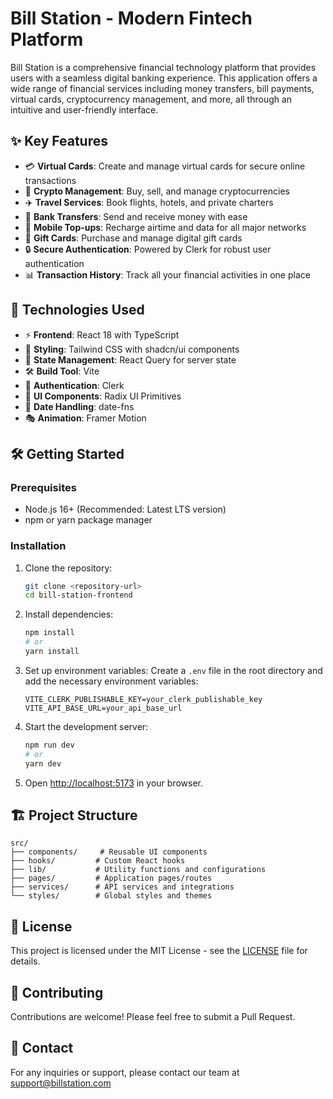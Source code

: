 # Bill Station - Modern Fintech Platform

Bill Station is a comprehensive financial technology platform that provides users with a seamless digital banking experience. This application offers a wide range of financial services including money transfers, bill payments, virtual cards, cryptocurrency management, and more, all through an intuitive and user-friendly interface.

## ✨ Key Features

- 💳 **Virtual Cards**: Create and manage virtual cards for secure online transactions
- 💱 **Crypto Management**: Buy, sell, and manage cryptocurrencies
- ✈️ **Travel Services**: Book flights, hotels, and private charters
- 🏦 **Bank Transfers**: Send and receive money with ease
- 📱 **Mobile Top-ups**: Recharge airtime and data for all major networks
- 🎁 **Gift Cards**: Purchase and manage digital gift cards
- 🔒 **Secure Authentication**: Powered by Clerk for robust user authentication
- 📊 **Transaction History**: Track all your financial activities in one place

## 🚀 Technologies Used

- ⚡ **Frontend**: React 18 with TypeScript
- 🎨 **Styling**: Tailwind CSS with shadcn/ui components
- 🔄 **State Management**: React Query for server state
- 🛠 **Build Tool**: Vite
- 🔐 **Authentication**: Clerk
- 📱 **UI Components**: Radix UI Primitives
- 📅 **Date Handling**: date-fns
- 🎭 **Animation**: Framer Motion

## 🛠 Getting Started

### Prerequisites

- Node.js 16+ (Recommended: Latest LTS version)
- npm or yarn package manager

### Installation

1. Clone the repository:
   ```sh
   git clone <repository-url>
   cd bill-station-frontend
   ```

2. Install dependencies:
   ```sh
   npm install
   # or
   yarn install
   ```

3. Set up environment variables:
   Create a `.env` file in the root directory and add the necessary environment variables:
   ```
   VITE_CLERK_PUBLISHABLE_KEY=your_clerk_publishable_key
   VITE_API_BASE_URL=your_api_base_url
   ```

4. Start the development server:
   ```sh
   npm run dev
   # or
   yarn dev
   ```

5. Open [http://localhost:5173](http://localhost:5173) in your browser.

## 🏗 Project Structure

```
src/
├── components/     # Reusable UI components
├── hooks/         # Custom React hooks
├── lib/           # Utility functions and configurations
├── pages/         # Application pages/routes
├── services/      # API services and integrations
└── styles/        # Global styles and themes
```

## 📝 License

This project is licensed under the MIT License - see the [LICENSE](LICENSE) file for details.

## 🤝 Contributing

Contributions are welcome! Please feel free to submit a Pull Request.

## 📧 Contact

For any inquiries or support, please contact our team at support@billstation.com
